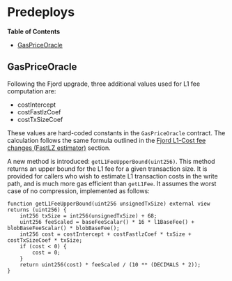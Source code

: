 # Predeploys

<!-- START doctoc generated TOC please keep comment here to allow auto update -->
<!-- DON'T EDIT THIS SECTION, INSTEAD RE-RUN doctoc TO UPDATE -->
**Table of Contents**

- [GasPriceOracle](#gaspriceoracle)

<!-- END doctoc generated TOC please keep comment here to allow auto update -->

## GasPriceOracle

Following the Fjord upgrade, three additional values used for L1 fee computation are:

- costIntercept
- costFastlzCoef
- costTxSizeCoef

These values are hard-coded constants in the `GasPriceOracle` contract. The
calculation follows the same formula outlined in the
[Fjord L1-Cost fee changes (FastLZ estimator)](./exec-engine.md#fjord-l1-cost-fee-changes-fastlz-estimator)
section.

A new method is introduced: `getL1FeeUpperBound(uint256)`. This method returns an upper bound for the L1 fee
for a given transaction size. It is provided for callers who wish to estimate L1 transaction costs in the
write path, and is much more gas efficient than `getL1Fee`. It assumes the worst case of no compression,
implemented as follows:

```solidity
function getL1FeeUpperBound(uint256 unsignedTxSize) external view returns (uint256) {
    int256 txSize = int256(unsignedTxSize) + 68;
    uint256 feeScaled = baseFeeScalar() * 16 * l1BaseFee() + blobBaseFeeScalar() * blobBaseFee();
    int256 cost = costIntercept + costFastlzCoef * txSize + costTxSizeCoef * txSize;
    if (cost < 0) {
        cost = 0;
    }
    return uint256(cost) * feeScaled / (10 ** (DECIMALS * 2));
}
```
